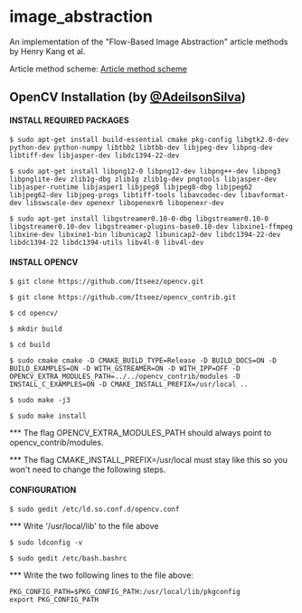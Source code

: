 # image_abstraction
An implementation of the "Flow-Based Image Abstraction" article methods by Henry Kang et al.

Article method scheme:
[Article method scheme](docs/scheme.png?raw=true)

## OpenCV Installation (by [@AdeilsonSilva](https://github.com/AdeilsonSilva/))
#### INSTALL REQUIRED PACKAGES #####
```
$ sudo apt-get install build-essential cmake pkg-config libgtk2.0-dev python-dev python-numpy libtbb2 libtbb-dev libjpeg-dev libpng-dev libtiff-dev libjasper-dev libdc1394-22-dev
```
```
$ sudo apt-get install libpng12-0 libpng12-dev libpng++-dev libpng3 libpnglite-dev zlib1g-dbg zlib1g zlib1g-dev pngtools libjasper-dev libjasper-runtime libjasper1 libjpeg8 libjpeg8-dbg libjpeg62 libjpeg62-dev libjpeg-progs libtiff-tools libavcodec-dev libavformat-dev libswscale-dev openexr libopenexr6 libopenexr-dev
```
```
$ sudo apt-get install libgstreamer0.10-0-dbg libgstreamer0.10-0 libgstreamer0.10-dev libgstreamer-plugins-base0.10-dev libxine1-ffmpeg libxine-dev libxine1-bin libunicap2 libunicap2-dev libdc1394-22-dev libdc1394-22 libdc1394-utils libv4l-0 libv4l-dev
```

#### INSTALL OPENCV ####
```
$ git clone https://github.com/Itseez/opencv.git
```
```
$ git clone https://github.com/Itseez/opencv_contrib.git
```
```
$ cd opencv/ 
```
```
$ mkdir build
```
```
$ cd build
```
```
$ sudo cmake cmake -D CMAKE_BUILD_TYPE=Release -D BUILD_DOCS=ON -D BUILD_EXAMPLES=ON -D WITH_GSTREAMER=ON -D WITH_IPP=OFF -D OPENCV_EXTRA_MODULES_PATH=../../opencv_contrib/modules -D INSTALL_C_EXAMPLES=ON -D CMAKE_INSTALL_PREFIX=/usr/local ..
```
```
$ sudo make -j3
```
```
$ sudo make install
```
*** The flag OPENCV_EXTRA_MODULES_PATH should always point to opencv_contrib/modules.

*** The flag CMAKE_INSTALL_PREFIX=/usr/local must stay like this so you won't need to change the following steps.

#### CONFIGURATION ####
```
$ sudo gedit /etc/ld.so.conf.d/opencv.conf
```
*** Write '/usr/local/lib' to the file above
```
$ sudo ldconfig -v
```
```
$ sudo gedit /etc/bash.bashrc
```
*** Write the two following lines to the file above:
```
PKG_CONFIG_PATH=$PKG_CONFIG_PATH:/usr/local/lib/pkgconfig
export PKG_CONFIG_PATH
```
